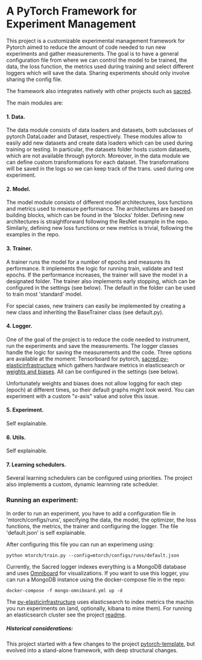 # A PyTorch Framework for Experiment Management

This project is a customizable experimental management framework for Pytorch aimed to reduce the amount of code needed to run new experiments and gather measurements.
The goal is to have a general configuration file from where we can control the model to be trained, the data, the loss function, the metrics used during training and select different loggers which will save the data.
Sharing experiments should only involve sharing the config file.

The framework also integrates natively with other projects such as [sacred](https://github.com/IDSIA/sacred).

The main modules are:

#### 1. Data.

The data module consists of data loaders and datasets, both subclasses of pytorch DataLoader and Dataset, respectively.
These modules allow to easily add new datasets and create data loaders which can be used during training or testing.
In particular, the datasets folder hosts custom datasets, which are not available through pytorch.
Moreover, in the data module we can define custom transformations for each dataset. The transformations will be saved in the logs so we can keep track of the trans. used during one experiment.

#### 2. Model.

The model module consists of different model architectures, loss functions and metrics used to measure performance.
The architectures are based on building blocks, which can be found in the 'blocks' folder.
Defining new architectures is straightforward following the ResNet example in the repo.
Similarly, defining new loss functions or new metrics is trivial, following the examples in the repo.

#### 3. Trainer.

A trainer runs the model for a number of epochs and measures its performance.
It implements the logic for running train, validate and test epochs.
If the performance increases, the trainer will save the model in a designated folder.
The trainer also implements early stopping, which can be configured in the settings (see below).
The default in the folder can be used to train most 'standard' model.

For special cases, new trainers can easily be implemented by creating a new class and inheriting the BaseTrainer class (see default.py).

#### 4. Logger.

One of the goal of the project is to reduce the code needed to instrument, run the experiments and save the measurements.
The logger classes handle the logic for saving the measurements and the code.
Three options are available at the moment: Tensorboard for pytorch, [sacred](https://github.com/IDSIA/sacred),[py-elasticinfrastructure](https://github.com/NullConvergence/py-elasticinfrastructure) which gathers hardware metrics in elasticsearch or [weights and biases](https://wandb.com).
All can be configured in the settings (see below).

Unfortunately weights and biases does not allow logging for each step (epoch) at different times, so their
default graphs might look weird. You can experiment with a custom "x-axis" value and solve this issue.


#### 5. Experiment.

Self explainable.


#### 6. Utils.

Self explainable.

#### 7. Learning schedulers.

Several learning schedulers can be configured using priorities. The project also implements a custom, dynamic learnning rate scheduler.


### Running an experiment:

In order to run an experiment, you have to add a configuration file in 'mtorch/configs/runs', specifying the data, the model, the optimizer, the loss functions, the metrics, the trainer and configuring the logger.
The file 'default.json' is self explainable.

After configuring this file you can run an experimeng using:
```
python mtorch/train.py --config=mtorch/configs/runs/default.json
```

Currently, the Sacred logger indexes everything is a MongoDB database and uses [Omniboard](https://vivekratnavel.github.io/omniboard/#/) for visualizations.
If you want to use this logger, you can run a MongoDB instance using the docker-compose file in the repo:

```
docker-compose -f mongo-omniboard.yml up -d
```

The [py-elasticinfrastructure](https://github.com/NullConvergence/py-elasticinfrastructure) uses elasticsearch to index metrics the machin you run experiments on (and, optionally, kibana to mine them).
For running an elasticsearch cluster see the project [readme](https://github.com/NullConvergence/py-elasticinfrastructure/blob/master/README.md).


##### Historical considerations:

This project started with a few changes to the project [pytorch-template](https://github.com/victoresque/pytorch-template), but evolved into a stand-alone framework, with deep structural changes.
